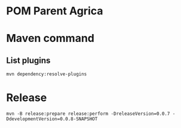 POM Parent Agrica
========

# Maven command
## List plugins
```
mvn dependency:resolve-plugins
```

# Release
```
mvn -B release:prepare release:perform -DreleaseVersion=0.0.7 -DdevelopmentVersion=0.0.8-SNAPSHOT
```
